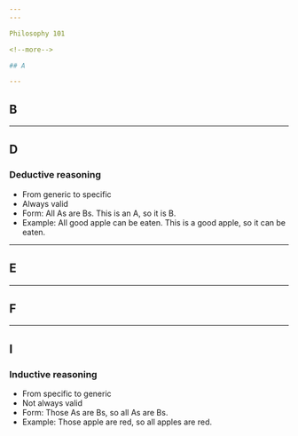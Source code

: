 ```yaml
---
---

Philosophy 101

<!--more-->

## A

---
```


## B

---

## D

### Deductive reasoning
- From generic to specific
- Always valid
- Form: All As are Bs. This is an A, so it is B.
- Example: All good apple can be eaten. This is a good apple, so it can be eaten.

---

## E

---

## F

---

## I

### Inductive reasoning
- From specific to generic
- Not always valid
- Form: Those As are Bs, so all As are Bs.
- Example: Those apple are red, so all apples are red.

